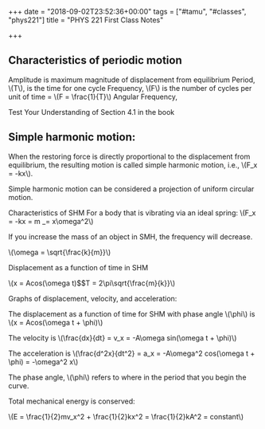 +++
date = "2018-09-02T23:52:36+00:00"
tags = ["#tamu", "#classes", "phys221"]
title = "PHYS 221 First Class Notes"

+++
## Characteristics of periodic motion

Amplitude is maximum magnitude of displacement from equilibrium Period, \\(T\\), is the time for one cycle Frequency, \\(F\\) is the number of cycles per unit of time = \\(F = \\frac{1}{T}\\) Angular Frequency,

Test Your Understanding of Section 4.1 in the book

## Simple harmonic motion:

When the restoring force is directly proportional to the displacement from equilibrium, the resulting motion is called simple harmonic motion, i.e., \\(F_x = -kx\\).

Simple harmonic motion can be considered a projection of uniform circular motion.

Characteristics of SHM For a body that is vibrating via an ideal spring: \\(F_x = -kx = m _= x\\omega^2\\)

If you increase the mass of an object in SMH, the frequency will decrease.

\\(\\omega = \\sqrt{\\frac{k}{m}}\\)

Displacement as a function of time in SHM

\\(x = Acos(\\omega t)$$T = 2\\pi\\sqrt{\\frac{m}{k}}\\)

Graphs of displacement, velocity, and acceleration:

The displacement as a function of time for SHM with phase angle \\(\\phi\\) is \\(x = Acos(\\omega t + \\phi)\\)

The velocity is \\(\\frac{dx}{dt} = v_x = -A\\omega sin(\\omega t + \\phi)\\)

The acceleration is \\(\\frac{d^2x}{dt^2} = a_x = -A\\omega^2 cos(\\omega t + \\phi) = -\\omega^2 x\\)

The phase angle, \\(\\phi\\) refers to where in the period that you begin the curve.

Total mechanical energy is conserved:

\\(E = \\frac{1}{2}mv_x^2 + \\frac{1}{2}kx^2 = \\frac{1}{2}kA^2 = constant\\)